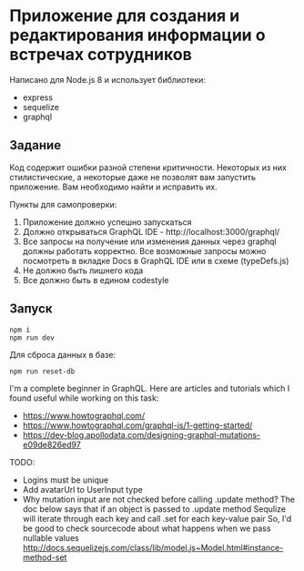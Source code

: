 # Приложение для создания и редактирования информации о встречах сотрудников

Написано для Node.js 8 и использует библиотеки:
* express
* sequelize
* graphql

## Задание
Код содержит ошибки разной степени критичности. Некоторых из них стилистические, а некоторые даже не позволят вам запустить приложение. Вам необходимо найти и исправить их.

Пункты для самопроверки:
1. Приложение должно успешно запускаться
2. Должно открываться GraphQL IDE - http://localhost:3000/graphql/
3. Все запросы на получение или изменения данных через graphql должны работать корректно. Все возможные запросы можно посмотреть в вкладке Docs в GraphQL IDE или в схеме (typeDefs.js)
4. Не должно быть лишнего кода
5. Все должно быть в едином codestyle

## Запуск
```
npm i
npm run dev
```

Для сброса данных в базе:
```
npm run reset-db
```

I'm a complete beginner in GraphQL. Here are articles and tutorials which I found useful while working on this task:
- https://www.howtographql.com/
- https://www.howtographql.com/graphql-js/1-getting-started/
- https://dev-blog.apollodata.com/designing-graphql-mutations-e09de826ed97

TODO:
- Logins must be unique
- Add avatarUrl to UserInput type
- Why mutation input are not checked before calling .update method?
    The doc below says that if an object is passed to .update method
    Sequlize will iterate through each key and call .set for each key-value pair
    So, I'd be good to check sourcecode about what happens when we pass nullable values
    http://docs.sequelizejs.com/class/lib/model.js~Model.html#instance-method-set
